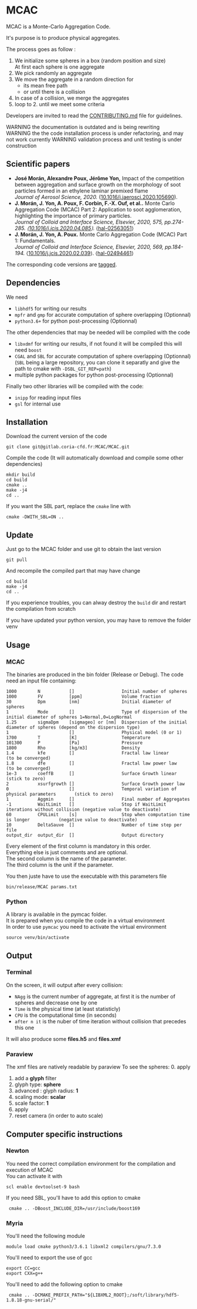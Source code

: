 # MCAC

MCAC is a Monte-Carlo Aggregation Code.

It's purpose is to produce physical aggregates.

The process goes as follow :
 1. We initialize some spheres in a box (random position and size)  
    At first each sphere is one aggregate
 3. We pick randomly an aggregate
 4. We move the aggregate in a random direction for
    * its mean free path
    * or until there is a collision
 5. In case of a collision, we merge the aggregates
 6. loop to 2. until we meet some criteria

Developers are invited to read the [CONTRIBUTING.md](CONTRIBUTING.md) file for guidelines.

WARNING the documentation is outdated and is being rewriting  
WARNING the the code installation process is under refactoring, and may not work currently
WARNING validation process and unit testing is under construction

## Scientific papers

  * **José Morán, Alexandre Poux, Jérôme Yon,** Impact of the competition between aggregation and surface growth on the morphology of soot particles formed in an ethylene laminar premixed flame  
    *Journal of Aerosol Science, 2020.* ([10.1016/j.jaerosci.2020.105690](https://doi.org/10.1016/j.jaerosci.2020.105690)).
 * **J. Morán, J. Yon, A. Poux, F. Corbin, F.-X. Ouf, et al..** Monte Carlo Aggregation Code (MCAC) Part 2: Application to soot agglomeration, highlighting the importance of primary particles.  
   *Journal of Colloid and Interface Science, Elsevier, 2020, 575, pp.274-285. ⟨[10.1016/j.jcis.2020.04.085](https://dx.doi.org/10.1016/j.jcis.2020.04.085)⟩.* ⟨[hal-02563051](https://hal.archives-ouvertes.fr/hal-02563051)⟩
 * **J. Morán, J. Yon, A. Poux.** Monte Carlo Aggregation Code (MCAC) Part 1: Fundamentals.  
   *Journal of Colloid and Interface Science, Elsevier, 2020, 569, pp.184-194.* ⟨[10.1016/j.jcis.2020.02.039](https://dx.doi.org/10.1016/j.jcis.2020.02.039)⟩. ⟨[hal-02494461](https://hal.archives-ouvertes.fr/hal-02494461)⟩

The corresponding code versions are [tagged](https://gitlab.coria-cfd.fr/MCAC/MCAC/-/tags).

## Dependencies

We need
 * `libhdf5` for writing our results
 * `mpfr` and `gmp` for accurate computation of sphere overlapping (Optionnal)
 * `python3.6+` for python post-processing (Optionnal)

The other dependencies that may be needed will be compiled with the code
 * `libxdmf` for writing our results, if not found it will be compiled this will need `boost`
 * `CGAL` and `SBL` for accurate computation of sphere overlapping (Optionnal)  
    (`SBL` being a large repository, you can clone it separatly and give the path to cmake with `-DSBL_GIT_REP=path`)
 * multiple python packages for python post-processing (Optionnal)

Finally two other libraries will be compiled with the code:
 * `inipp` for reading input files
 * `gsl` for internal use

## Installation

Download the current version of the code

    git clone git@gitlab.coria-cfd.fr:MCAC/MCAC.git
    
Compile the code (It will automatically download and compile some other dependencies)

    mkdir build
    cd build
    cmake ..
    make -j4
    cd ..

If you want the SBL part, replace the `cmake` line with

    cmake -DWITH_SBL=ON ..

## Update

Just go to the MCAC folder and use git to obtain the last version

    git pull
    
And recompile the compiled part that may have change

    cd build
    make -j4
    cd ..

If you experience troubles, you can alway destroy the `build` dir and restart the compilation from scratch 

If you have updated your python version, you may have to remove the folder venv

## Usage

### MCAC

The binaries are produced in the bin folder (Release or Debug).
The code need an input file containing:

    1000        N           []                  Initial number of spheres
    1000        FV          [ppm]               Volume fraction
    30          Dpm         [nm]                Initial diameter of spheres
    1           Mode        []                  Type of dispersion of the initial diameter of spheres 1=Normal,0=LogNormal
    1.25        sigmaDpm    [sigmageo] or [nm]  Dispersion of the initial diameter of spheres (depend on the dispersion type)
    1                       []                  Physical model (0 or 1)
    1700        T           [K]                 Temperature
    101300      P           [Pa]                Pressure
    1800        Rho         [kg/m3]             Density
    1.4         kfe         []                  Fractal law linear                             (to be converged)
    1.8         dfe         []                  Fractal law power law                          (to be converged)
    1e-3        coeffB      []                  Surface Growth linear                          (stick to zero)
    2           xsurfgrowth []                  Surface Growth power law
    0                       []                  Temporal variation of physical parameters       (stick to zero)
    1           Aggmin      []                  Final number of Aggregates
    -1          WaitLimit   []                  Stop if WaitLimit iterations without collision (negative value to deactivate)
    60          CPULimit    [s]                 Stop when computation time is longer           (negative value to deactivate)
    10          DeltaSauve  []                  Number of time step per file
    output_dir  output_dir  []                  Output directory

Every element of the first column is mandatory in this order.  
Everything else is just comments and are optional.  
The second column is the name of the parameter.  
The third column is the unit if the parameter.

You then juste have to use the executable with this parameters file

    bin/release/MCAC params.txt

### Python

A library is available in the pymcac folder.  
It is prepared when you compile the code in a virtual environment  
In order to use `pymcac` you need to activate the virtual environment

    source venv/bin/activate
    
## Output
### Terminal

On the screen, it will output after every collision:
- `NAgg` is the current number of aggregate, at first it is the number of spheres and decrease one by one
- `Time` is the physical time (at least statisticly)
- `CPU` is the computational time (in seconds)
- `after n it` is the nuber of time iteration without collision that precedes this one

It will also produce some **files.h5** and **files.xmf**

### Paraview

The xmf files are natively readable by paraview
To see the spheres:
0. apply
1. add a **glyph** filter
2. glyph type: **sphere**
3. advanced : glyph radius: **1**
4. scaling mode: **scalar**
5. scale factor: **1**
6. apply
7. reset camera (in order to auto scale)

## Computer specific instructions

### Newton

You need the correct compilation environment for the compilation and execution of MCAC  
You can activate it with

    scl enable devtoolset-9 bash

If you need SBL, you'll have to add this option to cmake

     cmake .. -DBoost_INCLUDE_DIR=/usr/include/boost169

### Myria

You'll need the following module

    module load cmake python3/3.6.1 libxml2 compilers/gnu/7.3.0 
    
You'll need to export the use of gcc

    export CC=gcc
    export CXX=g++
    
You'll need to add the following option to cmake

     cmake .. -DCMAKE_PREFIX_PATH="${LIBXML2_ROOT};/soft/library/hdf5-1.8.18-gnu-serial/" 


